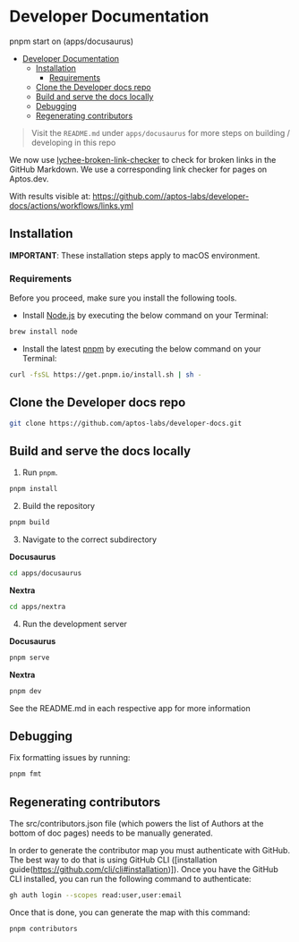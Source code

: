 # Developer Documentation
pnpm start on (apps/docusaurus)

- [Developer Documentation](#developer-documentation)
  - [Installation](#installation)
    - [Requirements](#requirements)
  - [Clone the Developer docs repo](#clone-the-developer-docs-repo)
  - [Build and serve the docs locally](#build-and-serve-the-docs-locally)
  - [Debugging](#debugging)
  - [Regenerating contributors](#regenerating-contributors)

> Visit the `README.md` under `apps/docusaurus` for more steps on building / developing in this repo

We now use [lychee-broken-link-checker](https://github.com/marketplace/actions/lychee-broken-link-checker) to check for broken links in the GitHub Markdown. We use a corresponding link checker for pages on Aptos.dev.

With results visible at:
https://github.com//aptos-labs/developer-docs/actions/workflows/links.yml

## Installation

**IMPORTANT**: These installation steps apply to macOS environment.

### Requirements

Before you proceed, make sure you install the following tools.

- Install [Node.js](https://nodejs.org/en/download/) by executing the below command on your Terminal:

```sh
brew install node
```

- Install the latest [pnpm](https://pnpm.io/installation) by executing the below command on your Terminal:

```sh
curl -fsSL https://get.pnpm.io/install.sh | sh -
```

## Clone the Developer docs repo

```sh
git clone https://github.com/aptos-labs/developer-docs.git
```

## Build and serve the docs locally

1. Run `pnpm`.

```sh
pnpm install
```

2. Build the repository

```sh
pnpm build
```

3. Navigate to the correct subdirectory

**Docusaurus**
```sh
cd apps/docusaurus
```

**Nextra**
```sh
cd apps/nextra
```

4. Run the development server

**Docusaurus**
```sh
pnpm serve
```

**Nextra**
```sh
pnpm dev
```

See the README.md in each respective app for more information

## Debugging

Fix formatting issues by running:

```sh
pnpm fmt
```

## Regenerating contributors

The src/contributors.json file (which powers the list of Authors at the bottom of doc pages) needs to be manually generated.

In order to generate the contributor map you must authenticate with GitHub. The best way to do that is using GitHub CLI ([installation guide(https://github.com/cli/cli#installation)]). Once you have the GitHub CLI installed, you can run the following command to authenticate:

```sh
gh auth login --scopes read:user,user:email
```

Once that is done, you can generate the map with this command:

```sh
pnpm contributors
```
